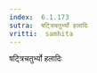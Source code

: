 ```yaml
---
index:  6.1.173
sutra:  षट्त्रिचतुर्भ्यो हलादिः
vritti:  samhita 
---
```


षट्त्रिचतुर्भ्यो हलादिः

